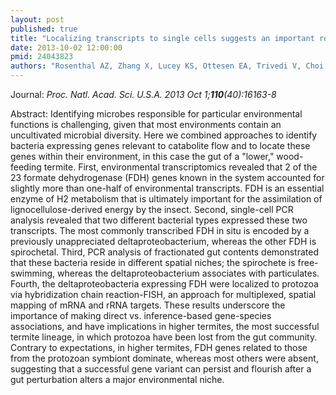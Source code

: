 ```yaml
---
layout: post
published: true
title: "Localizing transcripts to single cells suggests an important role of uncultured deltaproteobacteria in the termite gut hydrogen economy."
date: 2013-10-02 12:00:00
pmid: 24043823
authors: "Rosenthal AZ, Zhang X, Lucey KS, Ottesen EA, Trivedi V, Choi HM, Pierce NA, Leadbetter JR"
---
```


Journal: *Proc. Natl. Acad. Sci. U.S.A. 2013 Oct 1;**110**(40):16163-8*

Abstract: Identifying microbes responsible for particular environmental functions is challenging, given that most environments contain an uncultivated microbial diversity. Here we combined approaches to identify bacteria expressing genes relevant to catabolite flow and to locate these genes within their environment, in this case the gut of a "lower," wood-feeding termite. First, environmental transcriptomics revealed that 2 of the 23 formate dehydrogenase (FDH) genes known in the system accounted for slightly more than one-half of environmental transcripts. FDH is an essential enzyme of H2 metabolism that is ultimately important for the assimilation of lignocellulose-derived energy by the insect. Second, single-cell PCR analysis revealed that two different bacterial types expressed these two transcripts. The most commonly transcribed FDH in situ is encoded by a previously unappreciated deltaproteobacterium, whereas the other FDH is spirochetal. Third, PCR analysis of fractionated gut contents demonstrated that these bacteria reside in different spatial niches; the spirochete is free-swimming, whereas the deltaproteobacterium associates with particulates. Fourth, the deltaproteobacteria expressing FDH were localized to protozoa via hybridization chain reaction-FISH, an approach for multiplexed, spatial mapping of mRNA and rRNA targets. These results underscore the importance of making direct vs. inference-based gene-species associations, and have implications in higher termites, the most successful termite lineage, in which protozoa have been lost from the gut community. Contrary to expectations, in higher termites, FDH genes related to those from the protozoan symbiont dominate, whereas most others were absent, suggesting that a successful gene variant can persist and flourish after a gut perturbation alters a major environmental niche.

